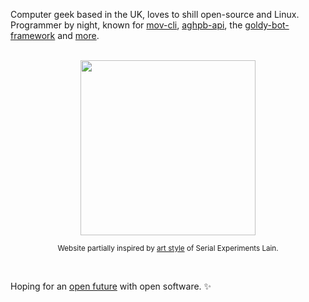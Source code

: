 Computer geek based in the UK, loves to shill open-source and Linux. Programmer by night, known for [mov-cli](https://github.com/mov-cli/mov-cli), [aghpb-api](https://github.com/THEGOLDENPRO/aghpb_api), the [goldy-bot-framework](https://github.com/Goldy-Bot/Goldy-Bot-Framework) and [more](#projects-div).

<br>

<div align="center">

  <img class="rounded-md" src="./lain.jpg" width="280px">

  <sub>Website partially inspired by <u>art style</u> of Serial Experiments Lain.</sub>

</div>

<br>

Hoping for an [open future](https://www.gnu.org/philosophy/free-sw.en.html) with open software. ✨